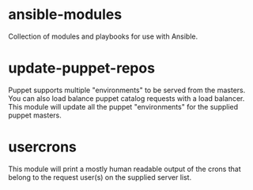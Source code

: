ansible-modules
===============

Collection of modules and playbooks for use with Ansible.

update-puppet-repos
===================

Puppet supports multiple "environments" to be served from the masters.  You can also load balance puppet catalog requests with a load balancer.  This module will update all the puppet "environments" for the supplied puppet masters.

usercrons
=========

This module will print a mostly human readable output of the crons that belong to the request user(s) on the supplied server list.
